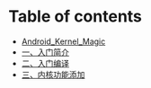 # Table of contents

* [Android\_Kernel\_Magic](README.md)
* [一、入门简介](01beginning.md)
* [二、入门编译](02begin_compile.md)
* [三、内核功能添加](03add_feature.md)

